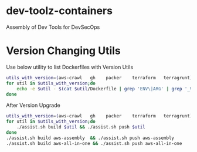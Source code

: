 # dev-toolz-containers

Assembly of Dev Tools for DevSecOps


# Version Changing Utils

Use below utility to list Dockerfiles with Version Utils 

```sh
utils_with_version=(aws-crawl   gh    packer    terraform   terragrunt)
for util in $utils_with_version;do
    echo -e $util - $(cat $util/Dockerfile | grep 'ENV\|ARG' | grep '_VERSION' | grep -v '.zip\|amd64' | cut -d\  -f2-)
done
```

After Version Upgrade

```sh
utils_with_version=(aws-crawl   gh    packer    terraform   terragrunt)
for util in $utils_with_version;do
    ./assist.sh build $util && ./assist.sh push $util
done
./assist.sh build aws-assembly  && ./assist.sh push aws-assembly 
./assist.sh build aws-all-in-one && ./assist.sh push aws-all-in-one
```